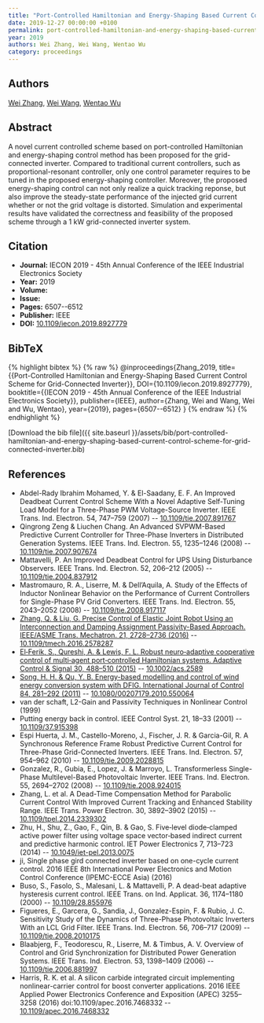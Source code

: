 ```yaml
---
title: "Port-Controlled Hamiltonian and Energy-Shaping Based Current Control Scheme for Grid-Connected Inverter"
date: 2019-12-27 00:00:00 +0100
permalink: port-controlled-hamiltonian-and-energy-shaping-based-current-control-scheme-for-grid-connected-inverter
year: 2019
authors: Wei Zhang, Wei Wang, Wentao Wu
category: proceedings
---
```

 
## Authors
[Wei Zhang](authors/wei-zhang), [Wei Wang](authors/wei-wang), [Wentao Wu](authors/wentao-wu)
 
## Abstract
A novel current controlled scheme based on port-controlled Hamiltonian and energy-shaping control method has been proposed for the grid-connected inverter. Compared to traditional current controllers, such as proportional-resonant controller, only one control parameter requires to be tuned in the proposed energy-shaping controller. Moreover, the proposed energy-shaping control can not only realize a quick tracking reponse, but also improve the steady-state performance of the injected grid current whether or not the grid voltage is distorted. Simulation and experimental results have validated the correctness and feasibility of the proposed scheme through a 1 kW grid-connected inverter system.
 
## Citation
- **Journal:** IECON 2019 - 45th Annual Conference of the IEEE Industrial Electronics Society
- **Year:** 2019
- **Volume:** 
- **Issue:** 
- **Pages:** 6507--6512
- **Publisher:** IEEE
- **DOI:** [10.1109/iecon.2019.8927779](https://doi.org/10.1109/iecon.2019.8927779)
 
## BibTeX
{% highlight bibtex %}
{% raw %}
@inproceedings{Zhang_2019,
  title={{Port-Controlled Hamiltonian and Energy-Shaping Based Current Control Scheme for Grid-Connected Inverter}},
  DOI={10.1109/iecon.2019.8927779},
  booktitle={{IECON 2019 - 45th Annual Conference of the IEEE Industrial Electronics Society}},
  publisher={IEEE},
  author={Zhang, Wei and Wang, Wei and Wu, Wentao},
  year={2019},
  pages={6507--6512}
}
{% endraw %}
{% endhighlight %}
 
[Download the bib file]({{ site.baseurl }}/assets/bib/port-controlled-hamiltonian-and-energy-shaping-based-current-control-scheme-for-grid-connected-inverter.bib)
 
## References
- Abdel-Rady Ibrahim Mohamed, Y. & El-Saadany, E. F. An Improved Deadbeat Current Control Scheme With a Novel Adaptive Self-Tuning Load Model for a Three-Phase PWM Voltage-Source Inverter. IEEE Trans. Ind. Electron. 54, 747–759 (2007) -- [10.1109/tie.2007.891767](https://doi.org/10.1109/tie.2007.891767)
- Qingrong Zeng & Liuchen Chang. An Advanced SVPWM-Based Predictive Current Controller for Three-Phase Inverters in Distributed Generation Systems. IEEE Trans. Ind. Electron. 55, 1235–1246 (2008) -- [10.1109/tie.2007.907674](https://doi.org/10.1109/tie.2007.907674)
- Mattavelli, P. An Improved Deadbeat Control for UPS Using Disturbance Observers. IEEE Trans. Ind. Electron. 52, 206–212 (2005) -- [10.1109/tie.2004.837912](https://doi.org/10.1109/tie.2004.837912)
- Mastromauro, R. A., Liserre, M. & Dell’Aquila, A. Study of the Effects of Inductor Nonlinear Behavior on the Performance of Current Controllers for Single-Phase PV Grid Converters. IEEE Trans. Ind. Electron. 55, 2043–2052 (2008) -- [10.1109/tie.2008.917117](https://doi.org/10.1109/tie.2008.917117)
- [Zhang, Q. & Liu, G. Precise Control of Elastic Joint Robot Using an Interconnection and Damping Assignment Passivity-Based Approach. IEEE/ASME Trans. Mechatron. 21, 2728–2736 (2016)](precise-control-of-elastic-joint-robot-using-an-interconnection-and-damping-assignment-passivity-based-approach) -- [10.1109/tmech.2016.2578287](https://doi.org/10.1109/tmech.2016.2578287)
- [El‐Ferik, S., Qureshi, A. & Lewis, F. L. Robust neuro‐adaptive cooperative control of multi‐agent port‐controlled Hamiltonian systems. Adaptive Control &amp; Signal 30, 488–510 (2015)](robust-neuro-adaptive-cooperative-control-of-multi-agent-port-controlled-hamiltonian-systems) -- [10.1002/acs.2589](https://doi.org/10.1002/acs.2589)
- [Song, H. H. & Qu, Y. B. Energy-based modelling and control of wind energy conversion system with DFIG. International Journal of Control 84, 281–292 (2011)](energy-based-modelling-and-control-of-wind-energy-conversion-system-with-dfig) -- [10.1080/00207179.2010.550064](https://doi.org/10.1080/00207179.2010.550064)
- van der schaft, L2-Gain and Passivity Techniques in Nonlinear Control (1999)
- Putting energy back in control. IEEE Control Syst. 21, 18–33 (2001) -- [10.1109/37.915398](https://doi.org/10.1109/37.915398)
- Espi Huerta, J. M., Castello-Moreno, J., Fischer, J. R. & Garcia-Gil, R. A Synchronous Reference Frame Robust Predictive Current Control for Three-Phase Grid-Connected Inverters. IEEE Trans. Ind. Electron. 57, 954–962 (2010) -- [10.1109/tie.2009.2028815](https://doi.org/10.1109/tie.2009.2028815)
- Gonzalez, R., Gubia, E., Lopez, J. & Marroyo, L. Transformerless Single-Phase Multilevel-Based Photovoltaic Inverter. IEEE Trans. Ind. Electron. 55, 2694–2702 (2008) -- [10.1109/tie.2008.924015](https://doi.org/10.1109/tie.2008.924015)
- Zhang, L. et al. A Dead-Time Compensation Method for Parabolic Current Control With Improved Current Tracking and Enhanced Stability Range. IEEE Trans. Power Electron. 30, 3892–3902 (2015) -- [10.1109/tpel.2014.2339302](https://doi.org/10.1109/tpel.2014.2339302)
- Zhu, H., Shu, Z., Gao, F., Qin, B. & Gao, S. Five‐level diode‐clamped active power filter using voltage space vector‐based indirect current and predictive harmonic control. IET Power Electronics 7, 713–723 (2014) -- [10.1049/iet-pel.2013.0075](https://doi.org/10.1049/iet-pel.2013.0075)
- ji, Single phase gird connected inverter based on one-cycle current control. 2016 IEEE 8th International Power Electronics and Motion Control Conference (IPEMC-ECCE Asia) (2016)
- Buso, S., Fasolo, S., Malesani, L. & Mattavelli, P. A dead-beat adaptive hysteresis current control. IEEE Trans. on Ind. Applicat. 36, 1174–1180 (2000) -- [10.1109/28.855976](https://doi.org/10.1109/28.855976)
- Figueres, E., Garcera, G., Sandia, J., Gonzalez-Espin, F. & Rubio, J. C. Sensitivity Study of the Dynamics of Three-Phase Photovoltaic Inverters With an LCL Grid Filter. IEEE Trans. Ind. Electron. 56, 706–717 (2009) -- [10.1109/tie.2008.2010175](https://doi.org/10.1109/tie.2008.2010175)
- Blaabjerg, F., Teodorescu, R., Liserre, M. & Timbus, A. V. Overview of Control and Grid Synchronization for Distributed Power Generation Systems. IEEE Trans. Ind. Electron. 53, 1398–1409 (2006) -- [10.1109/tie.2006.881997](https://doi.org/10.1109/tie.2006.881997)
- Harris, R. K. et al. A silicon carbide integrated circuit implementing nonlinear-carrier control for boost converter applications. 2016 IEEE Applied Power Electronics Conference and Exposition (APEC) 3255–3258 (2016) doi:10.1109/apec.2016.7468332 -- [10.1109/apec.2016.7468332](https://doi.org/10.1109/apec.2016.7468332)

